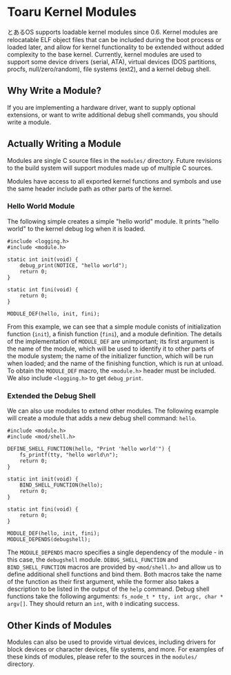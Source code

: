# Toaru Kernel Modules

とあるOS supports loadable kernel modules since 0.6. Kernel modules are relocatable ELF object files that can be included during the boot process or loaded later, and allow for kernel functionality to be extended without added complexity to the base kernel. Currently, kernel modules are used to support some device drivers (serial, ATA), virtual devices (DOS partitions, procfs, null/zero/random), file systems (ext2), and a kernel debug shell.

## Why Write a Module?

If you are implementing a hardware driver, want to supply optional extensions, or want to write additional debug shell commands, you should write a module.

## Actually Writing a Module

Modules are single C source files in the `modules/` directory. Future revisions to the build system will support modules made up of multiple C sources.

Modules have access to all exported kernel functions and symbols and use the same header include path as other parts of the kernel.

### Hello World Module

The following simple creates a simple "hello world" module. It prints "hello world" to the kernel debug log when it is loaded.

    #include <logging.h>
    #include <module.h>

    static int init(void) {
        debug_print(NOTICE, "hello world");
        return 0;
    }

    static int fini(void) {
        return 0;
    }

    MODULE_DEF(hello, init, fini);

From this example, we can see that a simple module conists of initialization function (`init`), a finish function (`fini`), and a module definition. The details of the implementation of `MODULE_DEF` are unimportant; its first argument is the name of the module, which will be used to identify it to other parts of the module system; the name of the initializer function, which will be run when loaded; and the name of the finishing function, which is run at unload. To obtain the `MODULE_DEF` macro, the `<module.h>` header must be included. We also include `<logging.h>` to get `debug_print`.

### Extended the Debug Shell

We can also use modules to extend other modules. The following example will create a module that adds a new debug shell command: `hello`.

    #include <module.h>
    #include <mod/shell.h>

    DEFINE_SHELL_FUNCTION(hello, "Print 'hello world'") {
        fs_printf(tty, "hello world\n");
        return 0;
    }

    static int init(void) {
        BIND_SHELL_FUNCTION(hello);
        return 0;
    }

    static int fini(void) {
        return 0;
    }

    MODULE_DEF(hello, init, fini);
    MODULE_DEPENDS(debugshell);

The `MODULE_DEPENDS` macro specifies a single dependency of the module - in this case, the `debugshell` module. `DEBUG_SHELL_FUNCTION` and `BIND_SHELL_FUNCTION` macros are provided by `<mod/shell.h>` and allow us to define additional shell functions and bind them. Both macros take the name of the function as their first argument, while the former also takes a description to be listed in the output of the `help` command. Debug shell functions take the following arguments: `fs_node_t * tty, int argc, char * argv[]`. They should return an `int`, with `0` indicating success.

## Other Kinds of Modules

Modules can also be used to provide virtual devices, including drivers for block devices or character devices, file systems, and more. For examples of these kinds of modules, please refer to the sources in the `modules/` directory.
